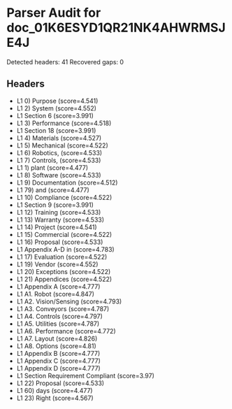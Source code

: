 # Parser Audit for doc_01K6ESYD1QR21NK4AHWRMSJE4J

Detected headers: 41
Recovered gaps: 0

## Headers
- L1 0) Purpose (score=4.541)
- L1 2) System (score=4.552)
- L1 Section 6 (score=3.991)
- L1 3) Performance (score=4.518)
- L1 Section 18 (score=3.991)
- L1 4) Materials (score=4.527)
- L1 5) Mechanical (score=4.522)
- L1 6) Robotics, (score=4.533)
- L1 7) Controls, (score=4.533)
- L1 1) plant (score=4.477)
- L1 8) Software (score=4.533)
- L1 9) Documentation (score=4.512)
- L1 79) and (score=4.477)
- L1 10) Compliance (score=4.522)
- L1 Section 9 (score=3.991)
- L1 12) Training (score=4.533)
- L1 13) Warranty (score=4.533)
- L1 14) Project (score=4.541)
- L1 15) Commercial (score=4.522)
- L1 16) Proposal (score=4.533)
- L1 Appendix A-D in (score=4.783)
- L1 17) Evaluation (score=4.522)
- L1 19) Vendor (score=4.552)
- L1 20) Exceptions (score=4.522)
- L1 21) Appendices (score=4.522)
- L1 Appendix A (score=4.777)
- L1 A1. Robot (score=4.847)
- L1 A2. Vision/Sensing (score=4.793)
- L1 A3. Conveyors (score=4.787)
- L1 A4. Controls (score=4.797)
- L1 A5. Utilities (score=4.787)
- L1 A6. Performance (score=4.772)
- L1 A7. Layout (score=4.826)
- L1 A8. Options (score=4.81)
- L1 Appendix B (score=4.777)
- L1 Appendix C (score=4.777)
- L1 Appendix D (score=4.777)
- L1 Section Requirement Compliant (score=3.97)
- L1 22) Proposal (score=4.533)
- L1 60) days (score=4.477)
- L1 23) Right (score=4.567)
